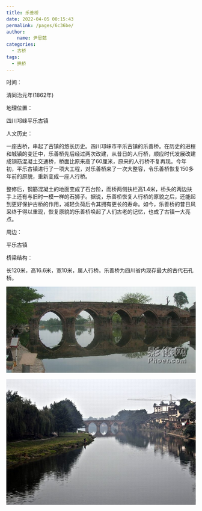 ```yaml
---
title: 乐善桥
date: 2022-04-05 00:15:43
permalink: /pages/6c36be/
author:
    name: 尹思懿
categories:
  - 古桥
tags:
  - 拱桥 
---
```

时间：

清同治元年(1862年)

地理位置：

四川邛崃平乐古镇

人文历史：

一座古桥，串起了古镇的悠长历史。四川邛崃市平乐古镇的乐善桥。在历史的进程和城镇的变迁中，乐善桥先后经过两次改建，从昔日的人行桥，顺应时代发展改建成钢筋混凝土交通桥，桥面比原来高了60厘米，原来的人行桥不复再现。今年初，平乐古镇进行了一项大工程，对乐善桥来了一次大整容，令乐善桥恢复150多年前的原貌，重新变成一座人行桥。

整修后，钢筋混凝土的地面变成了石台阶，而桥两侧扶栏高1.4米，桥头的两边扶手上还有与旧时一模一样的石狮子。据说，乐善桥恢复人行桥的原貌之后，还能起到更好保护古桥的作用，减轻负荷后令其拥有更长的寿命。如今，乐善桥的昔日风采终于得以重现，恢复原貌的乐善桥唤起了人们古老的记忆，也成了古镇一大亮点。

周边：

平乐古镇

桥梁结构：

长120米，高16.6米，宽10米，属人行桥。乐善桥为四川省内现存最大的古代石孔桥。

![乐善桥](/img/photo/22.jpg)

![乐善桥](/img/photo/23.jpg)
